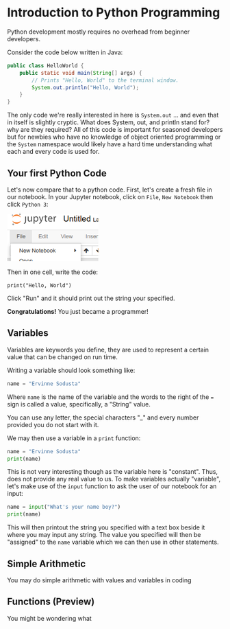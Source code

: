 # Introduction to Python Programming

Python development mostly requires no overhead from beginner developers.

Consider the code below written in Java:

```java
public class HelloWorld {
    public static void main(String[] args) {
        // Prints "Hello, World" to the terminal window.
        System.out.println("Hello, World");
    }
}
```

The only code we're really interested in here is ``System.out`` ... and even that in itself is slightly cryptic. What does System, out, and println stand for? why are they required? All of this code is important for seasoned developers but for newbies who have no knowledge of object oriented programming or the `System` namespace would likely have a hard time understanding what each and every code is used for.

## Your first Python Code

Let's now compare that to a python code. First, let's create a fresh file in our notebook. In your Jupyter notebook, click on `File`, `New Notebook` then click `Python 3`:

![](/img/fig-04-new-notebook.png)

Then in one cell, write the code:

```
print("Hello, World")
```

Click "Run" and it should print out the string your specified.

__Congratulations!__ You just became a programmer!

## Variables

Variables are keywords you define, they are used to represent a certain value that can be changed on run time.

Writing a variable should look something like:

```python
name = "Ervinne Sodusta"
```

Where `name` is the name of the variable and the words to the right of the `=` sign is called a value, specifically, a "String" value.

You can use any letter, the special characters "_" and every number provided
you do not start with it. 

We may then use a variable in a `print` function:

```python
name = "Ervinne Sodusta"
print(name)
```

This is not very interesting though as the variable here is "constant". Thus, does not provide any real value to us. To make variables actually "variable", let's make use of the `input` function to ask the user of our notebook for an input:

```python
name = input("What's your name boy?")
print(name)
```

This will then printout the string you specified with a text box beside it where you may input any string. The value you specified will then be "assigned" to the `name` variable which we can then use in other statements.

## Simple Arithmetic

You may do simple arithmetic with values and variables in coding

## Functions (Preview)

You might be wondering what 